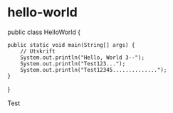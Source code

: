 # hello-world

public class HelloWorld {

    public static void main(String[] args) {
        // Utskrift
        System.out.println("Hello, World 3--");
        System.out.println("Test123...");
        System.out.println("Test12345..............");
    }

}


Test

